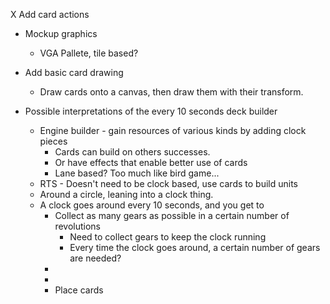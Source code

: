 X Add card actions
* Mockup graphics
    * VGA Pallete, tile based?
* Add basic card drawing
    * Draw cards onto a canvas, then draw them with their transform.


* Possible interpretations of the every 10 seconds deck builder
	* Engine builder - gain resources of various kinds by adding clock pieces
		* Cards can build on others successes.
		* Or have effects that enable better use of cards
		* Lane based? Too much like bird game...
	* RTS - Doesn't need to be clock based, use cards to build units
	* Around a circle, leaning into a clock thing.
	* A clock goes around every 10 seconds, and you get to 
	  	* Collect as many gears as possible in a certain number of revolutions
			* Need to collect gears to keep the clock running
			* Every time the clock goes around, a certain number of gears are needed?
		* 
		* 
		* Place cards
